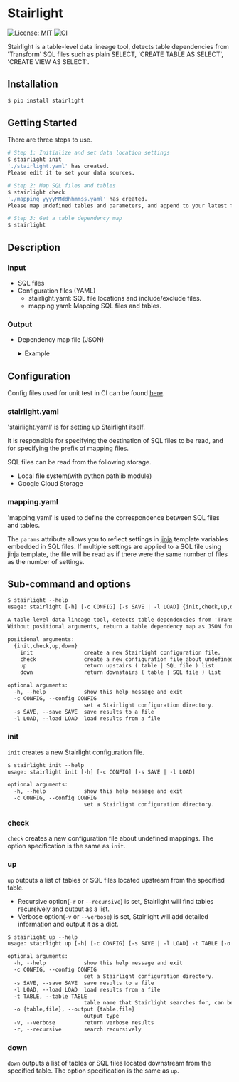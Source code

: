 # Stairlight

[![License: MIT](https://img.shields.io/badge/License-MIT-blue.svg)](https://opensource.org/licenses/MIT) [![CI](https://github.com/tosh2230/stairlight/actions/workflows/ci.yml/badge.svg)](https://github.com/tosh2230/stairlight/actions/workflows/ci.yml)

Stairlight is a table-level data lineage tool, detects table dependencies from 'Transform' SQL files such as plain SELECT, 'CREATE TABLE AS SELECT', 'CREATE VIEW AS SELECT'.

## Installation

```sh
$ pip install stairlight
```

## Getting Started

There are three steps to use.

```sh
# Step 1: Initialize and set data location settings
$ stairlight init
'./stairlight.yaml' has created.
Please edit it to set your data sources.

# Step 2: Map SQL files and tables
$ stairlight check
'./mapping_yyyyMMddhhmmss.yaml' has created.
Please map undefined tables and parameters, and append to your latest file.

# Step 3: Get a table dependency map
$ stairlight
```

## Description

### Input

- SQL files
- Configuration files (YAML)
    - stairlight.yaml: SQL file locations and include/exclude files.
    - mapping.yaml: Mapping SQL files and tables.

### Output

- Dependency map file (JSON)

    <details>

    <summary>Example</summary>

    ```json
    {
        "PROJECT_d.DATASET_e.TABLE_f": {
            "PROJECT_j.DATASET_k.TABLE_l": {
                "type": "fs",
                "file": "tests/sql/main/test_e.sql",
                "uri": "/foo/bar/stairlight/tests/sql/main/test_e.sql",
                "lines": [
                    {
                        "num": 1,
                        "str": "SELECT * FROM PROJECT_j.DATASET_k.TABLE_l WHERE 1 = 1"
                    }
                ]
            },
            "PROJECT_g.DATASET_h.TABLE_i": {
                "type": "gcs",
                "file": "sql/test_b/test_b.sql",
                "uri": "gs://baz/sql/test_b/test_b.sql",
                "lines": [
                    {
                        "num": 23,
                        "str": "    PROJECT_g.DATASET_h.TABLE_i AS b",
                    }
                ],
                "bucket": "stairlight"
            },
            "PROJECT_C.DATASET_C.TABLE_C": {
                "type": "gcs",
                "file": "sql/test_b/test_b.sql",
                "uri": "gs://baz/sql/test_b/test_b.sql",
                "lines": [
                    {
                        "num": 6,
                        "str": "        PROJECT_C.DATASET_C.TABLE_C",
                    }
                ],
                "bucket": "stairlight"
            },
            "PROJECT_d.DATASET_d.TABLE_d": {
                "type": "gcs",
                "file": "sql/test_b/test_b.sql",
                "uri": "gs://baz/sql/test_b/test_b.sql",
                "lines": [
                    {
                        "num": 15,
                        "str": "        PROJECT_d.DATASET_d.TABLE_d",
                    }
                ],
                "bucket": "stairlight"
            }
        },
        "PROJECT_j.DATASET_k.TABLE_l": {
            "PROJECT_d.DATASET_e.TABLE_f": {
                "type": "fs",
                "file": "tests/sql/main/test_d.sql",
                "uri": "/foo/bar/stairlight/tests/sql/main/test_d.sql",
                "lines": [
                    {
                        "num": 1,
                        "str": "SELECT * FROM PROJECT_d.DATASET_e.TABLE_f WHERE 1 = 1"
                    }
                ]
            }
        },
        "PROJECT_d.DATASET_d.TABLE_d": {
            "PROJECT_e.DATASET_e.TABLE_e": {
                "type": "fs",
                "file": "tests/sql/main/test_f.sql",
                "uri": "/foo/bar/stairlight/tests/sql/main/test_f.sql",
                "lines": [
                    {
                        "num": 1,
                        "str": "SELECT * FROM PROJECT_e.DATASET_e.TABLE_e WHERE 1 = 1"
                    }
                ]
            }
        },
    }
    ```

    </details>

## Configuration

Config files used for unit test in CI can be found [here](https://github.com/tosh2230/stairlight/tree/main/config).

### stairlight.yaml

'stairlight.yaml' is for setting up Stairlight itself.

It is responsible for specifying the destination of SQL files to be read, and for specifying the prefix of mapping files.

SQL files can be read from the following storage.

- Local file system(with python pathlib module)
- Google Cloud Storage

### mapping.yaml

'mapping.yaml' is used to define the correspondence between SQL files and tables.

The `params` attribute allows you to reflect settings in [jinja](https://jinja.palletsprojects.com/) template variables embedded in SQL files. If multiple settings are applied to a SQL file using jinja template, the file will be read as if there were the same number of files as the number of settings.

## Sub-command and options

```txt
$ stairlight --help
usage: stairlight [-h] [-c CONFIG] [-s SAVE | -l LOAD] {init,check,up,down} ...

A table-level data lineage tool, detects table dependencies from 'Transform' SQL files.
Without positional arguments, return a table dependency map as JSON format.

positional arguments:
  {init,check,up,down}
    init                create a new Stairlight configuration file.
    check               create a new configuration file about undefined mappings.
    up                  return upstairs ( table | SQL file ) list
    down                return downstairs ( table | SQL file ) list

optional arguments:
  -h, --help            show this help message and exit
  -c CONFIG, --config CONFIG
                        set a Stairlight configuration directory.
  -s SAVE, --save SAVE  save results to a file
  -l LOAD, --load LOAD  load results from a file
```

### init

`init` creates a new Stairlight configuration file.

```txt
$ stairlight init --help
usage: stairlight init [-h] [-c CONFIG] [-s SAVE | -l LOAD]

optional arguments:
  -h, --help            show this help message and exit
  -c CONFIG, --config CONFIG
                        set a Stairlight configuration directory.
```

### check

`check` creates a new configuration file about undefined mappings.
The option specification is the same as `init`.

### up

`up` outputs a list of tables or SQL files located upstream from the specified table.

- Recursive option(`-r` or `--recursive`) is set, Stairlight will find tables recursively and output as a list.
- Verbose option(`-v` or `--verbose`) is set, Stairlight will add detailed information and output it as a dict.

```txt
$ stairlight up --help
usage: stairlight up [-h] [-c CONFIG] [-s SAVE | -l LOAD] -t TABLE [-o {table,file}] [-v] [-r]

optional arguments:
  -h, --help            show this help message and exit
  -c CONFIG, --config CONFIG
                        set a Stairlight configuration directory.
  -s SAVE, --save SAVE  save results to a file
  -l LOAD, --load LOAD  load results from a file
  -t TABLE, --table TABLE
                        table name that Stairlight searches for, can be specified multiple times.
  -o {table,file}, --output {table,file}
                        output type
  -v, --verbose         return verbose results
  -r, --recursive       search recursively
```

### down

`down` outputs a list of tables or SQL files located downstream from the specified table.
The option specification is the same as `up`.
